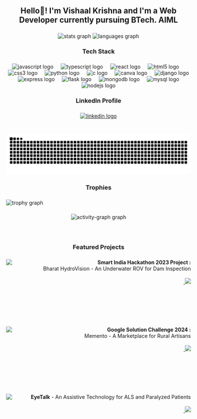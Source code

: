 <h2 align="center">Hello👋! I'm Vishaal Krishna and I'm a Web Developer currently pursuing BTech. AIML</h2>

###

<div align="center">
  <img src="https://github-readme-stats.vercel.app/api?username=Vishaal19fl&hide_title=false&hide_rank=false&show_icons=true&include_all_commits=true&count_private=true&disable_animations=false&theme=dracula&locale=en&hide_border=false" height="150" alt="stats graph"  />
  <img src="https://github-readme-stats.vercel.app/api/top-langs?username=Vishaal19fl&locale=en&hide_title=false&layout=compact&card_width=320&langs_count=5&theme=dracula&hide_border=false" height="150" alt="languages graph"  />
</div>

###



<h3 align="center">Tech Stack</h3>

###

<div align="center">
  <img src="https://cdn.jsdelivr.net/gh/devicons/devicon/icons/javascript/javascript-original.svg" height="30" alt="javascript logo"  />
  <img width="12" />
  <img src="https://cdn.jsdelivr.net/gh/devicons/devicon/icons/typescript/typescript-original.svg" height="30" alt="typescript logo"  />
  <img width="12" />
  <img src="https://cdn.jsdelivr.net/gh/devicons/devicon/icons/react/react-original.svg" height="30" alt="react logo"  />
  <img width="12" />
  <img src="https://cdn.jsdelivr.net/gh/devicons/devicon/icons/html5/html5-original.svg" height="30" alt="html5 logo"  />
  <img width="12" />
  <img src="https://cdn.jsdelivr.net/gh/devicons/devicon/icons/css3/css3-original.svg" height="30" alt="css3 logo"  />
  <img width="12" />
  <img src="https://cdn.jsdelivr.net/gh/devicons/devicon/icons/python/python-original.svg" height="30" alt="python logo"  />
  <img width="12" />
  <img src="https://cdn.jsdelivr.net/gh/devicons/devicon/icons/c/c-original.svg" height="30" alt="c logo"  />
  <img width="12" />
  <img src="https://cdn.jsdelivr.net/gh/devicons/devicon/icons/canva/canva-original.svg" height="30" alt="canva logo"  />
  <img width="12" />
  <img src="https://cdn.jsdelivr.net/gh/devicons/devicon/icons/django/django-plain.svg" height="30" alt="django logo"  />
  <img width="12" />
  <img src="https://cdn.jsdelivr.net/gh/devicons/devicon/icons/express/express-original.svg" height="30" alt="express logo"  />
  <img width="12" />
  <img src="https://cdn.jsdelivr.net/gh/devicons/devicon/icons/flask/flask-original.svg" height="30" alt="flask logo"  />
  <img width="12" />
  <img src="https://cdn.jsdelivr.net/gh/devicons/devicon/icons/mongodb/mongodb-original.svg" height="30" alt="mongodb logo"  />
  <img width="12" />
  <img src="https://cdn.jsdelivr.net/gh/devicons/devicon/icons/mysql/mysql-original.svg" height="30" alt="mysql logo"  />
  <img width="12" />
  <img src="https://cdn.jsdelivr.net/gh/devicons/devicon/icons/nodejs/nodejs-original.svg" height="30" alt="nodejs logo"  />
</div>

###



<h3 align="center">LinkedIn Profile</h3>

###

<div align="center">
  <a href="https://www.linkedin.com/in/vishaal-k-783894202/" target="_blank">
    <img src="https://img.shields.io/static/v1?message=LinkedIn&logo=linkedin&label=&color=0077B5&logoColor=white&labelColor=&style=for-the-badge" height="35" alt="linkedin logo"  />
  </a>
</div>

###


###

<br clear="both">

<img src="https://raw.githubusercontent.com/Vishaal19fl/Vishaal19fl/output/snake.svg" alt="Snake animation" />

###


<h3 align="center">Trophies</h3>

###

<div align="left">
  <img src="https://github-profile-trophy.vercel.app?username=Vishaal19fl&theme=dracula&column=-1&row=1&margin-w=8&margin-h=8&no-bg=false&no-frame=false&order=4" height="150" alt="trophy graph"  />
</div>



###

<!-- <br clear="both">

<img src="https://raw.githubusercontent.com/Vishaal19fl/Vishaal19fl/output/snake.svg" alt="Snake animation" /> -->

###

<div align="center">
  <img src="https://github-readme-activity-graph.vercel.app/graph?username=Vishaal19fl&radius=16&theme=react&area=true&order=5" height="300" alt="activity-graph graph"  />
</div> 

###

<br clear="both">

<h3 align="center">Featured Projects</h3>

###

<img align="left" height="160" src="https://cdn.discordapp.com/attachments/1182638476152295545/1225789377553109072/7a304073-cde5-4c5d-95e0-4f5730e9266e.jpg?ex=66226851&is=660ff351&hm=35c786e4d7191dc9eee0268b5d9965fab691f0556f11adcf0b345db38a95d772&"  />

###

<p align="right"><strong>Smart India Hackathon 2023 Project :</strong><br>Bharat HydroVision - An Underwater ROV for Dam Inspection <br> <br> <a href='https://github.com/Vishaal19fl/memento-gdsc'> <img width="7" />
  <img src="https://encrypted-tbn0.gstatic.com/images?q=tbn:ANd9GcSgCL6squJi5XJkuVhF1NesTXiHbGHGdZP_bh4Ob94K-w&s" height="30"/></a></p>

###
<br clear="both">

###

<img align="left" height="160" src="https://cdn.discordapp.com/attachments/1182638476152295545/1225790493657399366/logo1.png?ex=6622695b&is=660ff45b&hm=e7cdd7c362e863b8e89773e96fecd4878f3197871946d182e1dfeca9fc7f0a71&"  />

###

<p align="right"><strong>Google Solution Challenge 2024 :</strong> <br> Memento - A Marketplace for Rural Artisans <br> <br> <a href='https://github.com/Vishaal19fl/memento-gdsc'> <img width="7" />
  <img src="https://encrypted-tbn0.gstatic.com/images?q=tbn:ANd9GcSgCL6squJi5XJkuVhF1NesTXiHbGHGdZP_bh4Ob94K-w&s" height="30"/></a></p>

###
<br clear="both">

###

<img align="left" height="160" src="https://cdn.discordapp.com/attachments/1182638476152295545/1225820920229396501/eyeicon3.png?ex=662285b2&is=661010b2&hm=2c0799c8fa246ecac461d9a3ab5c3becc87fbdb10ade2b575656907209d15536&"  />

###

<p align="right"><strong> EyeTalk</strong> - An Assistive Technology for ALS and Paralyzed Patients <br> <br> <a href='https://github.com/Vishaal19fl/eyetalk-website'> <img width="7" />
  <img src="https://encrypted-tbn0.gstatic.com/images?q=tbn:ANd9GcSgCL6squJi5XJkuVhF1NesTXiHbGHGdZP_bh4Ob94K-w&s" height="30"/></a></p>

###


